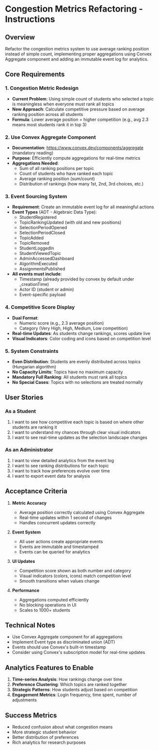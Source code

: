 # Congestion Metrics Refactoring - Instructions

## Overview
Refactor the congestion metrics system to use average ranking position instead of simple count, implementing proper aggregations using Convex Aggregate component and adding an immutable event log for analytics.

## Core Requirements

### 1. Congestion Metric Redesign
- **Current Problem**: Using simple count of students who selected a topic is meaningless when everyone must rank all topics
- **New Approach**: Calculate competitive pressure based on average ranking position across all students
- **Formula**: Lower average position = higher competition (e.g., avg 2.3 means most students rank it in top 3)

### 2. Use Convex Aggregate Component
- **Documentation**: https://www.convex.dev/components/aggregate (mandatory reading)
- **Purpose**: Efficiently compute aggregations for real-time metrics
- **Aggregations Needed**:
  - Sum of all ranking positions per topic
  - Count of students who have ranked each topic
  - Average ranking position (sum/count)
  - Distribution of rankings (how many 1st, 2nd, 3rd choices, etc.)

### 3. Event Sourcing System
- **Requirement**: Create an immutable event log for all meaningful actions
- **Event Types** (ADT - Algebraic Data Type):
  - StudentRegistered
  - TopicRankingUpdated (with old and new positions)
  - SelectionPeriodOpened
  - SelectionPeriodClosed
  - TopicAdded
  - TopicRemoved
  - StudentLoggedIn
  - StudentViewedTopic
  - AdminAccessedDashboard
  - AlgorithmExecuted
  - AssignmentsPublished
- **All events must include**:
  - Timestamp (already provided by convex by default under _creationTime)
  - Actor ID (student or admin)
  - Event-specific payload

### 4. Competitive Score Display
- **Dual Format**:
  - Numeric score (e.g., 2.3 average position)
  - Category (Very High, High, Medium, Low competition)
- **Real-time Updates**: As students change rankings, scores update live
- **Visual Indicators**: Color coding and icons based on competition level

### 5. System Constraints
- **Even Distribution**: Students are evenly distributed across topics (Hungarian algorithm)
- **No Capacity Limits**: Topics have no maximum capacity
- **Mandatory Full Ranking**: All students must rank all topics
- **No Special Cases**: Topics with no selections are treated normally

## User Stories

### As a Student
1. I want to see how competitive each topic is based on where other students are ranking it
2. I want to understand my chances through clear visual indicators
3. I want to see real-time updates as the selection landscape changes

### As an Administrator  
1. I want to view detailed analytics from the event log
2. I want to see ranking distributions for each topic
3. I want to track how preferences evolve over time
4. I want to export event data for analysis

## Acceptance Criteria

1. **Metric Accuracy**
   - Average position correctly calculated using Convex Aggregate
   - Real-time updates within 1 second of changes
   - Handles concurrent updates correctly

2. **Event System**
   - All user actions create appropriate events
   - Events are immutable and timestamped
   - Events can be queried for analytics

3. **UI Updates**
   - Competition score shown as both number and category
   - Visual indicators (colors, icons) match competition level
   - Smooth transitions when values change

4. **Performance**
   - Aggregations computed efficiently
   - No blocking operations in UI
   - Scales to 1000+ students

## Technical Notes

- Use Convex Aggregate component for all aggregations
- Implement Event type as discriminated union (ADT)
- Events should use Convex's built-in timestamp
- Consider using Convex's subscription model for real-time updates

## Analytics Features to Enable

1. **Time-series Analysis**: How rankings change over time
2. **Preference Clustering**: Which topics are ranked together
3. **Strategic Patterns**: How students adjust based on competition
4. **Engagement Metrics**: Login frequency, time spent, number of adjustments

## Success Metrics

- Reduced confusion about what congestion means
- More strategic student behavior
- Better distribution of preferences
- Rich analytics for research purposes